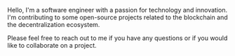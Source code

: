 Hello, I'm a software engineer with a passion for technology and innovation. I'm contributing to some open-source projects related to the blockchain and the decentralization ecosystem.

Please feel free to reach out to me if you have any questions or if you would like to collaborate on a project.
